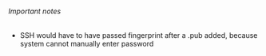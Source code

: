 ###### Important notes
- SSH would have to have passed fingerprint after a .pub added, because system cannot manually enter password
